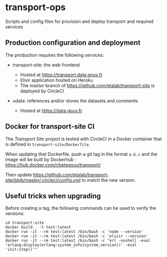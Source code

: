# transport-ops
Scripts and config files for provision and deploy transport and required services

## Production configuration and deployment

The production requires the following services:

* transport-site: the web frontend

  * Hosted at https://transport.data.gouv.fr
  * Elixir application hosted on Heroku
  * The _master_ branch of https://github.com/etalab/transport-site is deployed by CircleCI

* udata: references and/or stores the datasets and comments

  * Hosted at https://data.gouv.fr

## Docker for transport-site CI

The _Transport Site_ project is tested with CircleCI in a Docker container that is defined in `transport-site/Dockerfile`.

When updating that Dockerfile, push a git tag in the format `a.b.c` and the image will be built by Dockerhub : https://hub.docker.com/r/betagouv/transport/

Then update https://github.com/etalab/transport-site/blob/master/.circleci/config.yml to match the new version.

## Useful tricks when upgrading

Before creating a tag, the following commands can be used to verify the versions:

```
cd transport-site
docker build . -t test:latest
docker run -it --rm test:latest /bin/bash -c 'node --version'
docker run -it --rm test:latest /bin/bash -c 'elixir --version'
docker run -it --rm test:latest /bin/bash -c "erl -noshell -eval 'erlang:display(erlang:system_info(system_version))' -eval 'init:stop()'"
```

